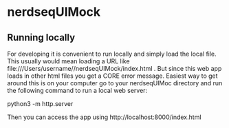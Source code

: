 # nerdseqUIMock

## Running locally
For developing it is convenient to run locally and simply load the local file. This usually would mean loading a URL like file:///Users/username//nerdseqUIMock/index.html . But since this web app loads in other html files you get a CORE error message. Easiest way to get around this is on your computer go to your nerdseqUIMoc directory and run the following command to run a local web server:

python3 -m http.server

Then you can access the app using http://localhost:8000/index.html
